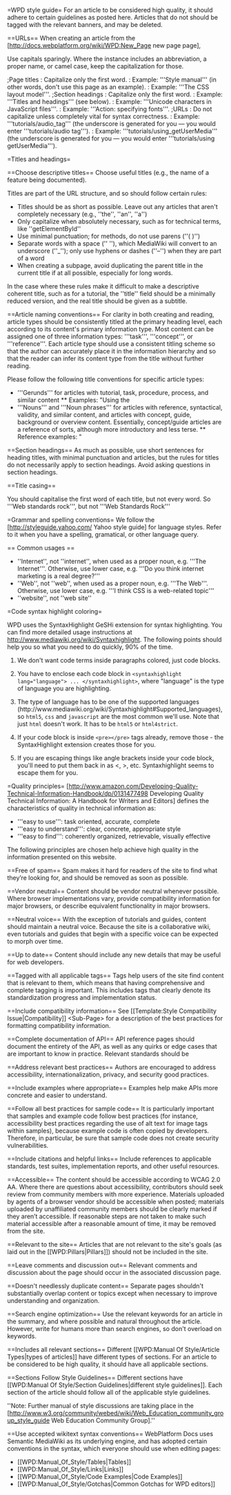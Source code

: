 
=WPD style guide=
For an article to be considered high quality, it should adhere to certain guidelines as posted here. Articles that do not should be tagged with the relevant banners, and may be deleted.

<!--You might also be interested in the [[WPD:Manual_Of_Style/Section_Guidelines | Section guidelines]] page, which outlines the guidelines for specific sections of pages.-->

==URLs==
When creating an article from the [http://docs.webplatform.org/wiki/WPD:New_Page new page page], 

Use capitals sparingly. Where the instance includes an abbreviation, a proper name, or camel case, keep the capitalization for those.

;Page titles
: Capitalize only the first word.
: Example: '''Style manual''' (in other words, don't use this page as an example).
: Example: '''The CSS layout model'''. 
;Section headings
: Capitalize only the first word.
: Example: '''Titles and headings''' (see below).
: Example: '''Unicode characters in JavaScript files'''.
: Example: '''Action: specifying fonts'''.
;URLs
: Do not capitalize unless completely vital for syntax correctness.
: Example: '''tutorials/audio_tag''' (the underscore is generated for you &mdash; you would enter '''tutorials/audio tag''').
: Example: '''tutorials/using_getUserMedia''' (the underscore is generated for you &mdash; you would enter '''tutorials/using getUserMedia''').

=Titles and headings=

==Choose descriptive titles==
Choose useful titles (e.g., the name of a feature being documented).

Titles are part of the URL structure, and so should follow certain rules:
* Titles should be as short as possible. Leave out any articles that aren't completely necessary (e.g., ''the'', ''an'', ''a'')
* Only capitalize when absolutely necessary, such as for technical terms, like ''getElementById''
* Use minimal punctuation; for methods, do not use parens (''( )'') 
* Separate words with a space ('' ''), which MediaWiki will convert to an underscore (''_''); only use hyphens or dashes (''–'') when they are part of a word
* When creating a subpage, avoid duplicating the parent title in the current title if at all possible, especially for long words.

In the case where these rules make it difficult to make a descriptive coherent title, such as for a tutorial, the ''title'' field should be a minimally reduced version, and the real title should be given as a subtitle.

==Article naming conventions==
For clarity in both creating and reading, article types should be consistently titled at the primary heading level, each according to its content's primary information type. Most content can be assigned one of three information types: '''task''', '''concept''', or '''reference'''. Each article type should use a consistent titling scheme so that the author can accurately place it in the information hierarchy and so that the reader can infer its content type from the title without further reading.

Please follow the following title conventions for specific article types:
* '''Gerunds''' for articles with tutorial, task, procedure, process, and similar content
** Examples: "Using the <audio> tag", "Drawing on the canvas", "Using getLocation data" 
* '''Nouns''' and '''Noun phrases''' for articles with reference, syntactical, validity, and similar content, and articles with concept, guide, background or overview content. Essentially, concept/guide articles are a reference of sorts, although more introductory and less terse.
** Reference examples: "<audio> tag attributes", "Valid .moveTo values", "Latitude and longitude notation"
** Examples: "Introduction to Flexbox", "The history of the Web", "Information architecture"

==Section headings==
As much as possible, use short sentences for heading titles, with minimal punctuation and articles, but the rules for titles do not necessarily apply to section headings. Avoid asking questions in section headings.

==Title casing==

You should capitalise the first word of each title, but not every word. So '''Web standards rock''', but not '''Web Standards Rock'''

=Grammar and spelling conventions=
We follow the [http://styleguide.yahoo.com/ Yahoo style guide] for language styles. Refer to it when you have a spelling, gramatical, or other language query.

== Common usages ==

* ''Internet'', not ''internet'', when used as a proper noun, e.g. '''The Internet'''. Otherwise, use lower case, e.g. '''Do you think internet marketing is a real degree?'''
* ''Web'', not ''web'', when used as a proper noun, e.g. '''The Web'''. Otherwise, use lower case, e.g. '''I think CSS is a web-related topic'''
* ''website'', not ''web site''

=Code syntax highlight coloring=

WPD uses the SyntaxHighlight GeSHi extension for syntax highlighting. You can find more detailed usage instructions at http://www.mediawiki.org/wiki/Syntaxhighlight. The following points should help you so what you need to do quickly, 90% of the time.

<ol>
<li><p>We don't want code terms inside paragraphs colored, just code blocks.</p></li>
<li><p>You have to enclose each code block in <code>&lt;syntaxhighlight lang="language"&gt; ... &lt;/syntaxhighlight&gt;</code>, where "language" is the type of language you are highlighting.</p></li>
<li><p>The type of language has to be one of the supported languages (http://www.mediawiki.org/wiki/Syntaxhighlight#Supported_languages), so <code>html5</code>, <code>css</code> and <code>javascript</code> are the most common we'll use. Note that just <code>html</code> doesn't work. It has to be <code>html5</code> or <code>html4strict</code>.</p></li>
<li><p>If your code block is inside <code>&lt;pre&gt;&lt;/pre&gt;</code> tags already, remove those - the SyntaxHighlight extension creates those for you.</p></li>
<li><p>If you are escaping things like angle brackets inside your code block, you'll need to put them back in as <, >, etc. Syntaxhighlight seems to escape them for you.</p></li>
</ol>

=Quality principles=
[http://www.amazon.com/Developing-Quality-Technical-Information-Handbook/dp/0131477498 Developing Quality Technical Information: A Handbook for Writers and Editors] defines the characteristics of quality in technical information as:
* '''easy to use''': task oriented, accurate, complete
* '''easy to understand''': clear, concrete, appropriate style
* '''easy to find''': coherently organized, retrievable, visually effective

The following principles are chosen help achieve high quality in the information presented on this website.

==Free of spam==
Spam makes it hard for readers of the site to find what they’re looking for, and should be removed as soon as possible.

==Vendor neutral==
Content should be vendor neutral whenever possible. Where browser implementations vary, provide compatibility information for major browsers, or describe equivalent functionality in major browsers.

==Neutral voice==
With the exception of tutorials and guides, content should maintain a neutral voice.  Because the site is a collaborative wiki, even tutorials and guides that begin with a specific voice can be expected to morph over time.

==Up to date==
Content should include any new details that may be useful for web developers.

==Tagged with all applicable tags==
Tags help users of the site find content that is relevant to them, which means that having comprehensive and complete tagging is important. This includes tags that clearly denote its standardization progress and implementation status.

==Include compatibility information==
See [[Template:Style Compatibility Issue|Compatibility]] &lt;Sub-Page&gt; for a description of the best practices for formatting compatibility information.

==Complete documentation of API==
API reference pages should document the entirety of the API, as well as any quirks or edge cases that are important to know in practice.  Relevant standards should be

==Address relevant best practices==
Authors are encouraged to address accessibility, internationalization, privacy, and security good practices.

==Include examples where appropriate==
Examples help make APIs more concrete and easier to understand.

==Follow all best practices for sample code==
It is particularly important that samples and example code follow best practices (for instance, accessibility best practices regarding the use of alt text for image tags within samples), because example code is often copied by developers. Therefore, in particular, be sure that sample code does not create security vulnerabilities.

==Include citations and helpful links==
Include references to applicable standards, test suites, implementation reports, and other useful resources.

==Accessible==
The content should be accessible according to WCAG 2.0 AA. Where there are questions about accessibility, contributors should seek review from community members with more experience. Materials uploaded by agents of a browser vendor should be accessible when posted; materials uploaded by unaffiliated community members should be clearly marked if they aren’t accessible. If reasonable steps are not taken to make such material accessible after a reasonable amount of time, it may be removed from the site.

==Relevant to the site==
Articles that are not relevant to the site's goals (as laid out in the [[WPD:Pillars|Pillars]]) should not be included in the site.

==Leave comments and discussion out==
Relevant comments and discussion about the page should occur in the associated discussion page.

==Doesn't needlessly duplicate content==
Separate pages shouldn't substantially overlap content or topics except when necessary to improve understanding and organization. 

==Search engine optimization==
Use the relevant keywords for an article in the summary, and where possible and natural throughout the article. However, write for humans more than search engines, so don't overload on keywords.

==Includes all relevant sections==
Different [[WPD:Manual Of Style/Article Types|types of articles]] have different types of sections. For an article to be considered to be high quality, it should have all applicable sections.

==Sections Follow Style Guidelines==
Different sections have [[WPD:Manual Of Style/Section Guidelines|different style guidelines]]. Each section of the article should follow all of the applicable style guidelines.

''Note: Further manual of style discussions are taking place in the [http://www.w3.org/community/webed/wiki/Web_Education_community_group_style_guide Web Education Community Group].''

==Use accepted wikitext syntax conventions==
WebPlatform Docs uses Semantic MediaWiki as its underlying engine, and has adopted certain conventions in the syntax, which everyone should use when editing pages:

* [[WPD:Manual_Of_Style/Tables|Tables]]
* [[WPD:Manual_Of_Style/Links|Links]]
* [[WPD:Manual_Of_Style/Code Examples|Code Examples]]
* [[WPD:Manual_Of_Style/Gotchas|Common Gotchas for WPD editors]]